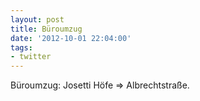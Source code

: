 ```yaml
---
layout: post
title: Büroumzug
date: '2012-10-01 22:04:00'
tags:
- twitter
---
```


Büroumzug: Josetti Höfe => Albrechtstraße.